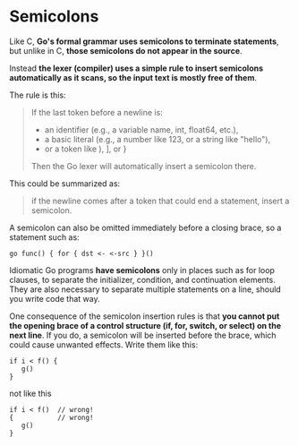 # Semicolons

Like C, **Go's formal grammar uses semicolons to terminate statements**, but unlike in C, **those semicolons do not appear in the source**. 

Instead **the lexer (compiler) uses a simple rule to insert semicolons automatically as it scans, so the input text is mostly free of them**.

The rule is this:
> If the last token before a newline is:
> * an identifier (e.g., a variable name, int, float64, etc.),
> * a basic literal (e.g., a number like 123, or a string like "hello"),
> * or a token like ), ], or }
>
> Then the Go lexer  will automatically insert a semicolon there.



This could be summarized as:
> if the newline comes after a token that could end a statement, insert a semicolon.

A semicolon can also be omitted immediately before a closing brace, so a statement such as:

`go func() { for { dst <- <-src } }()`

 Idiomatic Go programs **have semicolons** only in places such as for loop clauses, to separate the initializer, condition, and continuation elements. They are also necessary to separate multiple statements on a line, should you write code that way.

 One consequence of the semicolon insertion rules is that **you cannot put the opening brace of a control structure (if, for, switch, or select) on the next line**. If you do, a semicolon will be inserted before the brace, which could cause unwanted effects. Write them like this:
 ```
 if i < f() {
    g()
}
 ```

 not like this
 ```
 if i < f()  // wrong!
{           // wrong!
    g()
}
 ```